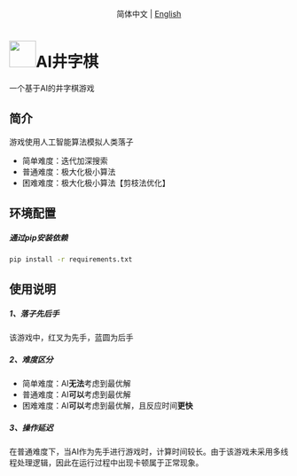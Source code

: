 <p align="center">
简体中文 | <a href="src/docs/README_en.md">English</a>
</p>

<h1><img src="src/images/logo/ticTacToe.ico" alt="" width="48" height="48">AI井字棋</h1>
一个基于AI的井字棋游戏

## 简介
游戏使用人工智能算法模拟人类落子
+ 简单难度：迭代加深搜索
+ 普通难度：极大化极小算法
+ 困难难度：极大化极小算法【剪枝法优化】

## 环境配置
##### 通过pip安装依赖
```bash
pip install -r requirements.txt
```

## 使用说明
##### 1、落子先后手
该游戏中，红叉为先手，蓝圆为后手

##### 2、难度区分
+ 简单难度：AI**无法**考虑到最优解
+ 普通难度：AI**可以**考虑到最优解
+ 困难难度：AI**可以**考虑到最优解，且反应时间**更快**

##### 3、操作延迟
在普通难度下，当AI作为先手进行游戏时，计算时间较长。由于该游戏未采用多线程处理逻辑，因此在运行过程中出现卡顿属于正常现象。
